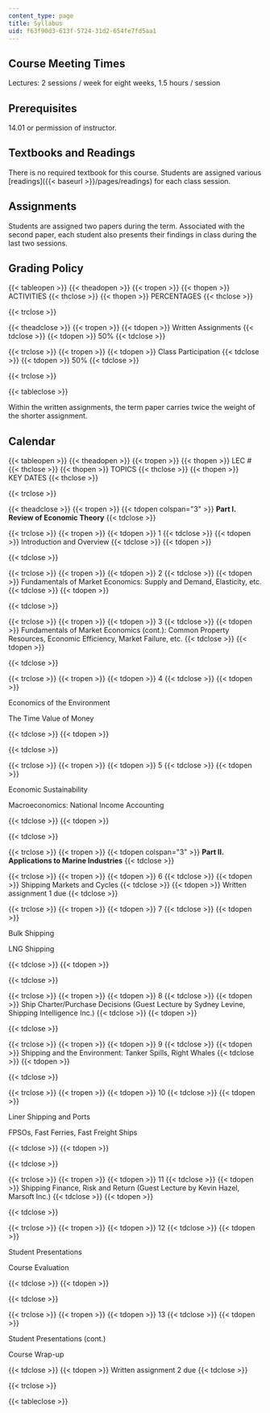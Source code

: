 ```yaml
---
content_type: page
title: Syllabus
uid: f63f90d3-613f-5724-31d2-654fe7fd5aa1
---
```


Course Meeting Times
--------------------

Lectures: 2 sessions / week for eight weeks, 1.5 hours / session

Prerequisites
-------------

14.01 or permission of instructor.

Textbooks and Readings
----------------------

There is no required textbook for this course. Students are assigned various [readings]({{< baseurl >}}/pages/readings) for each class session.

Assignments
-----------

Students are assigned two papers during the term. Associated with the second paper, each student also presents their findings in class during the last two sessions.

Grading Policy
--------------

{{< tableopen >}}
{{< theadopen >}}
{{< tropen >}}
{{< thopen >}}
ACTIVITIES
{{< thclose >}}
{{< thopen >}}
PERCENTAGES
{{< thclose >}}

{{< trclose >}}

{{< theadclose >}}
{{< tropen >}}
{{< tdopen >}}
Written Assignments
{{< tdclose >}}
{{< tdopen >}}
50%
{{< tdclose >}}

{{< trclose >}}
{{< tropen >}}
{{< tdopen >}}
Class Participation
{{< tdclose >}}
{{< tdopen >}}
50%
{{< tdclose >}}

{{< trclose >}}

{{< tableclose >}}

  

Within the written assignments, the term paper carries twice the weight of the shorter assignment.

Calendar
--------

{{< tableopen >}}
{{< theadopen >}}
{{< tropen >}}
{{< thopen >}}
LEC #
{{< thclose >}}
{{< thopen >}}
TOPICS
{{< thclose >}}
{{< thopen >}}
KEY DATES
{{< thclose >}}

{{< trclose >}}

{{< theadclose >}}
{{< tropen >}}
{{< tdopen colspan="3" >}}
**Part I. Review of Economic Theory**
{{< tdclose >}}

{{< trclose >}}
{{< tropen >}}
{{< tdopen >}}
1
{{< tdclose >}}
{{< tdopen >}}
Introduction and Overview
{{< tdclose >}}
{{< tdopen >}}

{{< tdclose >}}

{{< trclose >}}
{{< tropen >}}
{{< tdopen >}}
2
{{< tdclose >}}
{{< tdopen >}}
Fundamentals of Market Economics: Supply and Demand, Elasticity, etc.
{{< tdclose >}}
{{< tdopen >}}

{{< tdclose >}}

{{< trclose >}}
{{< tropen >}}
{{< tdopen >}}
3
{{< tdclose >}}
{{< tdopen >}}
Fundamentals of Market Economics (cont.): Common Property Resources, Economic Efficiency, Market Failure, etc.
{{< tdclose >}}
{{< tdopen >}}

{{< tdclose >}}

{{< trclose >}}
{{< tropen >}}
{{< tdopen >}}
4
{{< tdclose >}}
{{< tdopen >}}


Economics of the Environment

The Time Value of Money


{{< tdclose >}}
{{< tdopen >}}

{{< tdclose >}}

{{< trclose >}}
{{< tropen >}}
{{< tdopen >}}
5
{{< tdclose >}}
{{< tdopen >}}


Economic Sustainability

Macroeconomics: National Income Accounting


{{< tdclose >}}
{{< tdopen >}}

{{< tdclose >}}

{{< trclose >}}
{{< tropen >}}
{{< tdopen colspan="3" >}}
**Part II. Applications to Marine Industries**
{{< tdclose >}}

{{< trclose >}}
{{< tropen >}}
{{< tdopen >}}
6
{{< tdclose >}}
{{< tdopen >}}
Shipping Markets and Cycles
{{< tdclose >}}
{{< tdopen >}}
Written assignment 1 due
{{< tdclose >}}

{{< trclose >}}
{{< tropen >}}
{{< tdopen >}}
7
{{< tdclose >}}
{{< tdopen >}}


Bulk Shipping

LNG Shipping


{{< tdclose >}}
{{< tdopen >}}

{{< tdclose >}}

{{< trclose >}}
{{< tropen >}}
{{< tdopen >}}
8
{{< tdclose >}}
{{< tdopen >}}
Ship Charter/Purchase Decisions (Guest Lecture by Sydney Levine, Shipping Intelligence Inc.)
{{< tdclose >}}
{{< tdopen >}}

{{< tdclose >}}

{{< trclose >}}
{{< tropen >}}
{{< tdopen >}}
9
{{< tdclose >}}
{{< tdopen >}}
Shipping and the Environment: Tanker Spills, Right Whales
{{< tdclose >}}
{{< tdopen >}}

{{< tdclose >}}

{{< trclose >}}
{{< tropen >}}
{{< tdopen >}}
10
{{< tdclose >}}
{{< tdopen >}}


Liner Shipping and Ports

FPSOs, Fast Ferries, Fast Freight Ships


{{< tdclose >}}
{{< tdopen >}}

{{< tdclose >}}

{{< trclose >}}
{{< tropen >}}
{{< tdopen >}}
11
{{< tdclose >}}
{{< tdopen >}}
Shipping Finance, Risk and Return (Guest Lecture by Kevin Hazel, Marsoft Inc.)
{{< tdclose >}}
{{< tdopen >}}

{{< tdclose >}}

{{< trclose >}}
{{< tropen >}}
{{< tdopen >}}
12
{{< tdclose >}}
{{< tdopen >}}


Student Presentations

Course Evaluation


{{< tdclose >}}
{{< tdopen >}}

{{< tdclose >}}

{{< trclose >}}
{{< tropen >}}
{{< tdopen >}}
13
{{< tdclose >}}
{{< tdopen >}}


Student Presentations (cont.)

Course Wrap-up


{{< tdclose >}}
{{< tdopen >}}
Written assignment 2 due
{{< tdclose >}}

{{< trclose >}}

{{< tableclose >}}